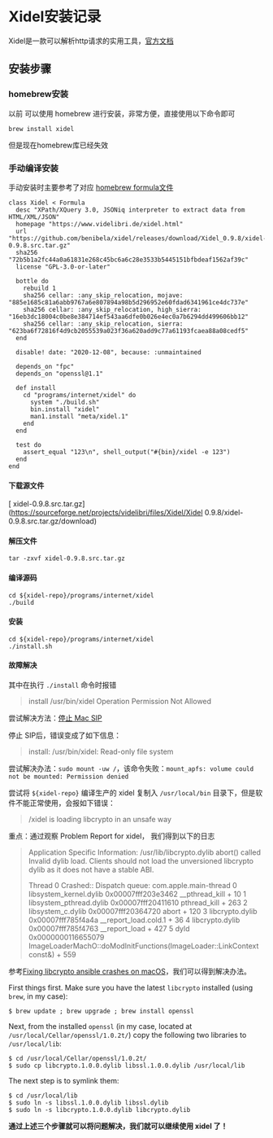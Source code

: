 # Xidel安装记录

Xidel是一款可以解析http请求的实用工具，[官方文档](https://www.videlibri.de/xidel.html)

## 安装步骤

### homebrew安装

以前 可以使用 homebrew 进行安装，非常方便，直接使用以下命令即可

```shell
brew install xidel
```

但是现在homebrew库已经失效

### 手动编译安装

手动安装时主要参考了对应 [homebrew formula文件](https://github.com/Homebrew/homebrew-core/blob/HEAD/Formula/xidel.rb)

```shell
class Xidel < Formula
  desc "XPath/XQuery 3.0, JSONiq interpreter to extract data from HTML/XML/JSON"
  homepage "https://www.videlibri.de/xidel.html"
  url "https://github.com/benibela/xidel/releases/download/Xidel_0.9.8/xidel-0.9.8.src.tar.gz"
  sha256 "72b5b1a2fc44a0a61831e268c45bc6a6c28e3533b5445151bfbdeaf1562af39c"
  license "GPL-3.0-or-later"

  bottle do
    rebuild 1
    sha256 cellar: :any_skip_relocation, mojave:      "885e1685c81a6abb9767a6e807894a98b5d296952e60fdad6341961ce4dc737e"
    sha256 cellar: :any_skip_relocation, high_sierra: "16eb3dc18004c0be8e384714ef543aa6dfe0b026e4ec0a7b6294dd499606bb12"
    sha256 cellar: :any_skip_relocation, sierra:      "623ba6f72816f4d9cb2055539a023f36a620add9c77a61193fcaea88a08cedf5"
  end

  disable! date: "2020-12-08", because: :unmaintained

  depends_on "fpc"
  depends_on "openssl@1.1"

  def install
    cd "programs/internet/xidel" do
      system "./build.sh"
      bin.install "xidel"
      man1.install "meta/xidel.1"
    end
  end

  test do
    assert_equal "123\n", shell_output("#{bin}/xidel -e 123")
  end
end
```

#### 下载源文件

[ xidel-0.9.8.src.tar.gz](https://sourceforge.net/projects/videlibri/files/Xidel/Xidel 0.9.8/xidel-0.9.8.src.tar.gz/download)

#### 解压文件

```shell
tar -zxvf xidel-0.9.8.src.tar.gz
```

#### 编译源码

```shell
cd ${xidel-repo}/programs/internet/xidel
./build
```

#### 安装

```shell
cd ${xidel-repo}/programs/internet/xidel
./install.sh
```

#### 故障解决

其中在执行 `./install` 命令时报错

> install /usr/bin/xidel Operation Permission Not Allowed

尝试解决方法：[停止 Mac SIP](https://developer.apple.com/documentation/security/disabling_and_enabling_system_integrity_protection)

停止 SIP后，错误变成了如下信息：

> install: /usr/bin/xidel: Read-only file system

尝试解决办法：`sudo mount -uw /`，该命令失败：`mount_apfs: volume could not be mounted: Permission denied`

尝试将 `${xidel-repo}` 编译生产的 xidel 复制入 `/usr/local/bin` 目录下，但是软件不能正常使用，会报如下错误：

> /xidel is loading libcrypto in an unsafe way

重点：通过观察 Problem Report for xidel， 我们得到以下的日志

> Application Specific Information:
> /usr/lib/libcrypto.dylib
> abort() called
> Invalid dylib load. Clients should not load the unversioned libcrypto dylib as it does not have a stable ABI.
>
> Thread 0 Crashed:: Dispatch queue: com.apple.main-thread
> 0   libsystem_kernel.dylib        	0x00007fff203e3462 __pthread_kill + 10
> 1   libsystem_pthread.dylib       	0x00007fff20411610 pthread_kill + 263
> 2   libsystem_c.dylib             	0x00007fff20364720 abort + 120
> 3   libcrypto.dylib               	0x00007fff785f4a4a __report_load.cold.1 + 36
> 4   libcrypto.dylib               	0x00007fff785f4763 __report_load + 427
> 5   dyld                          	0x0000000116655079 ImageLoaderMachO::doModInitFunctions(ImageLoader::LinkContext const&) + 559

参考[Fixing libcrypto ansible crashes on macOS](https://dev.to/ruivieira/fixing-libcrypto-ansible-crashes-on-macos-mm2)，我们可以得到解决办法。

First things first. Make sure you have the latest `libcrypto` installed (using `brew`, in my case):

```shell
$ brew update ; brew upgrade ; brew install openssl
```

Next, from the installed `openssl` (in my case, located at `/usr/local/Cellar/openssl/1.0.2t/`) copy the following two libraries to `/usr/local/lib`:

```shell
$ cd /usr/local/Cellar/openssl/1.0.2t/
$ sudo cp libcrypto.1.0.0.dylib libssl.1.0.0.dylib /usr/local/lib
```

The next step is to symlink them:

```shell
$ cd /usr/local/lib
$ sudo ln -s libssl.1.0.0.dylib libssl.dylib
$ sudo ln -s libcrypto.1.0.0.dylib libcrypto.dylib
```

**通过上述三个步骤就可以将问题解决，我们就可以继续使用 xidel 了！**

